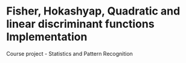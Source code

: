 # Fisher, Hokashyap, Quadratic and linear discriminant functions Implementation
Course project - Statistics and Pattern Recognition
